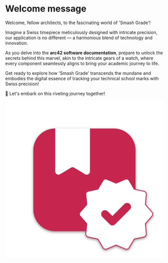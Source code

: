 # Welcome message
Welcome, fellow architects, to the fascinating world of 'Smash Grade'! 

Imagine a Swiss timepiece meticulously designed with intricate precision, our application is no different — a harmonious blend of technology and innovation. 

As you delve into the **arc42 software documentation**, prepare to unlock the secrets behind this marvel, akin to the intricate gears of a watch, where every component seamlessly aligns to bring your academic journey to life. 

Get ready to explore how 'Smash Grade' transcends the mundane and 
embodies the digital essence of tracking your technical school marks with Swiss precision! 

🚀 Let's embark on this riveting journey together!


![Smash Grade Logo](./assets/brand/android-chrome-512x512.png)